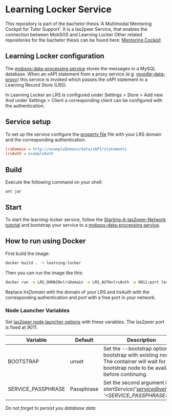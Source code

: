 Learning Locker Service
===========================================
This repository is part of the bachelor thesis 'A Multimodal Mentoring Cockpit for Tutor Support'.
It is a las2peer Service, that enables the connection between MobSOS and Learning Locker 
Other related repositories for the bachelor thesis can be found here: [Mentoring Cockpit](https://github.com/rwth-acis/Mentoring-Cockpit)


Learning Locker configuration
--------------------------
The [mobsos-data-processing service](https://github.com/rwth-acis/mobsos-data-processing/tree/bachelor-thesis-philipp-roytburg) stores the messages in a MySQL database. When an xAPI statement from a proxy service (e.g. [moodle-data-proxy](https://github.com/rwth-acis/moodle-data-proxy)) this service is invoked which passes the xAPI statement to a Learning Record Store (LRS).

In Learning Locker an LRS is configured under Settings > Store > Add new.
And under Settings > Client a corresponding client can be configured with the authentication.

Service setup
-------------
To set up the service configure the [property file](etc/i5.las2peer.services.learningLockerService.LearningLockerService.properties) file with your LRS domain and the corresponding authentication.
```INI
lrsDomain = http://exampleDomain/data/xAPI/statements
lrsAuth = exampleAuth
```

Build
--------
Execute the following command on your shell:

```shell
ant jar 
```

Start
--------

To start the learning-locker service, follow the [Starting-A-las2peer-Network tutorial](https://github.com/rwth-acis/las2peer-Template-Project/wiki/Starting-A-las2peer-Network) and bootstrap your service to a [mobsos-data-processing service](https://github.com/rwth-acis/mobsos-data-processing/tree/bachelor-thesis-philipp-roytburg).

How to run using Docker
-------------------

First build the image:
```bash
docker build . -t learning-locker
```

Then you can run the image like this:

```bash
docker run -e LRS_DOMAIN=lrsDomain -e LRS_AUTH=lrsAuth -p 9011:port learning-locker
```

Replace *lrsDomain* with the domain of your LRS and *lrsAuth* with the corresponding authentication and *port* with a free port in your network.

### Node Launcher Variables

Set [las2peer node launcher options](https://github.com/rwth-acis/las2peer-Template-Project/wiki/L2pNodeLauncher-Commands#at-start-up) with these variables.
The las2peer port is fixed at *9011*.

| Variable | Default | Description |
|----------|---------|-------------|
| BOOTSTRAP | unset | Set the --bootstrap option to bootstrap with existing nodes. The container will wait for any bootstrap node to be available before continuing. |
| SERVICE_PASSPHRASE | Passphrase | Set the second argument in *startService('<service@version>', '<SERVICE_PASSPHRASE>')*. |

*Do not forget to persist you database data*
